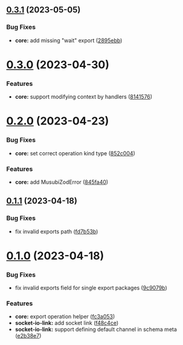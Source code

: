 ## [0.3.1](https://github.com/TheUnderScorer/musubi/compare/socket-io-link-v0.3.0...socket-io-link-v0.3.1) (2023-05-05)


### Bug Fixes

* **core:** add missing "wait" export ([2895ebb](https://github.com/TheUnderScorer/musubi/commit/2895ebb381d49dfc02277f4ee5ecd100aabe660a))

# [0.3.0](https://github.com/TheUnderScorer/musubi/compare/socket-io-link-v0.2.0...socket-io-link-v0.3.0) (2023-04-30)


### Features

* **core:** support modifying context by handlers ([8141576](https://github.com/TheUnderScorer/musubi/commit/8141576997da59d6cd519f901a921c133607931e))

# [0.2.0](https://github.com/TheUnderScorer/musubi/compare/socket-io-link-v0.1.1...socket-io-link-v0.2.0) (2023-04-23)


### Bug Fixes

* **core:** set correct operation kind type ([852c004](https://github.com/TheUnderScorer/musubi/commit/852c0049bd5e70fedaa8ff8ae0650d276c5c9f28))


### Features

* **core:** add MusubiZodError ([845fa40](https://github.com/TheUnderScorer/musubi/commit/845fa4007454fae3b1f45f2eb43bd126a1b06574))

## [0.1.1](https://github.com/TheUnderScorer/musubi/compare/socket-io-link-v0.1.0...socket-io-link-v0.1.1) (2023-04-18)


### Bug Fixes

* fix invalid exports path ([fd7b53b](https://github.com/TheUnderScorer/musubi/commit/fd7b53be9c5e9f02d295f8584001a3b637ea733e))

# [0.1.0](https://github.com/TheUnderScorer/musubi/compare/socket-io-link-v0.0.1...socket-io-link-v0.1.0) (2023-04-18)


### Bug Fixes

* fix invalid exports field for single export packages ([9c9079b](https://github.com/TheUnderScorer/musubi/commit/9c9079b6a31b840307e67ba1ea21a9142b778470))


### Features

* **core:** export operation helper ([fc3a053](https://github.com/TheUnderScorer/musubi/commit/fc3a0531bcf212c1f675c23e309777dc6fb14f16))
* **socket-io-link:** add socket link ([f48c4ce](https://github.com/TheUnderScorer/musubi/commit/f48c4cec0fe21ff488c7928c5f52da003a870351))
* **socket-io-link:** support defining default channel in schema meta ([e2b38e7](https://github.com/TheUnderScorer/musubi/commit/e2b38e743ff89efb67865baf4440a630d5a9f834))
